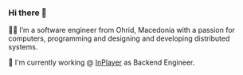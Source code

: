 ### Hi there 👋

:man_technologist: I’m a software engineer from Ohrid, Macedonia with a passion for computers, programming and designing and developing distributed systems.

:construction_worker: I'm currently working @ [InPlayer](https://github.com/inplayer-org) as Backend Engineer.



<!--
**patche-v/patche-v** is a ✨ _special_ ✨ repository because its `README.md` (this file) appears on your GitHub profile.

Here are some ideas to get you started:

- 🔭 I’m currently working on ...
- 🌱 I’m currently learning ...
- 👯 I’m looking to collaborate on ...
- 🤔 I’m looking for help with ...
- 💬 Ask me about ...
- 📫 How to reach me: ...
- 😄 Pronouns: ...
- ⚡ Fun fact: ...
-->

